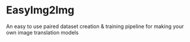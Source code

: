 # EasyImg2Img
An easy to use paired dataset creation &amp; training pipeline for making your own image translation models
